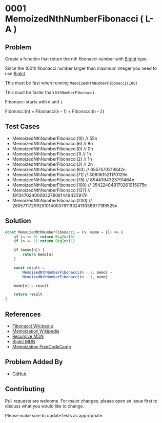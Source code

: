 # 0001 MemoizedNthNumberFibonacci ( L-A )

## Problem

Create a function that return the nth fibonacci number with [BigInt](https://developer.mozilla.org/en-US/docs/Web/JavaScript/Reference/Global_Objects/BigInt) type.

Since the 100th fibonacci number larger than maximum integer you need to use [BigInt](https://developer.mozilla.org/en-US/docs/Web/JavaScript/Reference/Global_Objects/BigInt)

This must be fast when running `MemoizedNthNumberFibonacci(100)`

This must be faster than `NthNumberFibonacci`

Fibonacci starts with `0` and `1`

Fibonacci(n) = Fibonacci(n - 1) + Fibonacci(n - 2)

## Test Cases

-   MemoizedNthNumberFibonacci(10) // 55n
-   MemoizedNthNumberFibonacci(6) // 8n
-   MemoizedNthNumberFibonacci(0) // 0n
-   MemoizedNthNumberFibonacci(1) // 1n
-   MemoizedNthNumberFibonacci(2) // 1n
-   MemoizedNthNumberFibonacci(3) // 2n
-   MemoizedNthNumberFibonacci(63) // 6557470319842n
-   MemoizedNthNumberFibonacci(71) // 308061521170129n
-   MemoizedNthNumberFibonacci(78) // 8944394323791464n
-   MemoizedNthNumberFibonacci(100) // 354224848179261915075n
-   MemoizedNthNumberFibonacci(137) // 19134702400093278081449423917n
-   MemoizedNthNumberFibonacci(200) // 280571172992510140037611932413038677189525n

## Solution

```javascript
const MemoizedNthNumberFibonacci = (n, memo = {}) => {
	if (n <= 0) return BigInt(0)
	if (n <= 1) return BigInt(1)

	if (memo[n]) {
		return memo[n]
	}

	const result =
		MemoizedNthNumberFibonacci(n - 2, memo) +
		MemoizedNthNumberFibonacci(n - 1, memo)

	memo[n] = result

	return result
}
```

## References

-   [Fibonacci Wikipedia](https://en.wikipedia.org/wiki/Fibonacci_number)
-   [Memoization Wikipedia](https://en.wikipedia.org/wiki/Memoization)
-   [Recursive MDN](https://developer.mozilla.org/en-US/docs/Glossary/Recursion)
-   [BigInt MDN](https://developer.mozilla.org/en-US/docs/Web/JavaScript/Reference/Global_Objects/BigInt)
-   [Memoization FreeCodeCamp](https://www.freecodecamp.org/news/understanding-memoize-in-javascript-51d07d19430e/)

## Problem Added By

-   [GitHub](https://www.github.com/kennarddh)

## Contributing

Pull requests are welcome. For major changes, please open an issue first to discuss what you would like to change.

Please make sure to update tests as appropriate.
